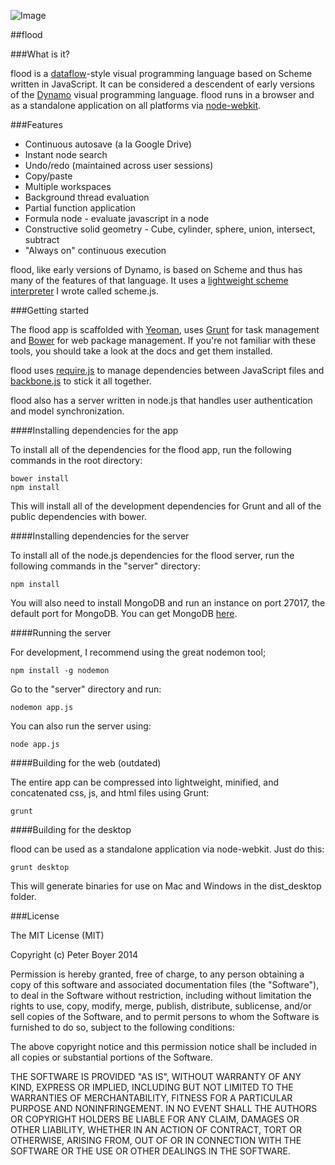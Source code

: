 ![Image](https://raw.github.com/pboyer/flood/master/extra/screenshot.png) 


##flood

###What is it?

flood is a [dataflow](http://en.wikipedia.org/wiki/Dataflow_programming)-style visual programming language based on Scheme written in JavaScript.  It can be considered a descendent of early versions of the [Dynamo](http://github.com/ikeough/Dynamo) visual programming language.  flood runs in a browser and as a standalone application on all platforms via [node-webkit](https://github.com/rogerwang/node-webkit).  

###Features

* Continuous autosave (a la Google Drive)
* Instant node search
* Undo/redo (maintained across user sessions)
* Copy/paste
* Multiple workspaces
* Background thread evaluation
* Partial function application
* Formula node - evaluate javascript in a node
* Constructive solid geometry - Cube, cylinder, sphere, union, intersect, subtract
* "Always on" continuous execution

flood, like early versions of Dynamo, is based on Scheme and thus has many of the features of that language.  It uses a [lightweight scheme interpreter](http://github.com/pboyer/scheme.js) I wrote called scheme.js.

###Getting started

The flood app is scaffolded with [Yeoman](http://yeoman.io/), uses [Grunt](http://gruntjs.com/) for task management and [Bower](http://bower.io/) for web package management.  If you're not familiar with these tools, you should take a look at the docs and get them installed.  

flood uses [require.js](http://requirejs.org/) to manage dependencies between JavaScript files and [backbone.js](http://backbonejs.org/) to stick it all together. 

flood also has a server written in node.js that handles user authentication and model synchronization. 

####Installing dependencies for the app

To install all of the dependencies for the flood app, run the following commands in the root directory:

	bower install
	npm install

This will install all of the development dependencies for Grunt and all of the public dependencies with bower.

####Installing dependencies for the server

To install all of the node.js dependencies for the flood server, run the following commands in the "server" directory:

	npm install

You will also need to install MongoDB and run an instance on port 27017, the default port for MongoDB.  You can get MongoDB [here](http://www.mongodb.org/downloads).


####Running the server

For development, I recommend using the great nodemon tool;

	npm install -g nodemon

Go to the "server" directory and run:

	nodemon app.js

You can also run the server using:

	node app.js


####Building for the web (outdated)

The entire app can be compressed into lightweight, minified, and concatenated css, js, and html files using Grunt:

	grunt 


####Building for the desktop

flood can be used as a standalone application via node-webkit.  Just do this:

	grunt desktop

This will generate binaries for use on Mac and Windows in the dist_desktop folder.


###License

The MIT License (MIT)

Copyright (c) Peter Boyer 2014

Permission is hereby granted, free of charge, to any person obtaining a copy
of this software and associated documentation files (the "Software"), to deal
in the Software without restriction, including without limitation the rights
to use, copy, modify, merge, publish, distribute, sublicense, and/or sell
copies of the Software, and to permit persons to whom the Software is
furnished to do so, subject to the following conditions:

The above copyright notice and this permission notice shall be included in
all copies or substantial portions of the Software.

THE SOFTWARE IS PROVIDED "AS IS", WITHOUT WARRANTY OF ANY KIND, EXPRESS OR
IMPLIED, INCLUDING BUT NOT LIMITED TO THE WARRANTIES OF MERCHANTABILITY,
FITNESS FOR A PARTICULAR PURPOSE AND NONINFRINGEMENT. IN NO EVENT SHALL THE
AUTHORS OR COPYRIGHT HOLDERS BE LIABLE FOR ANY CLAIM, DAMAGES OR OTHER
LIABILITY, WHETHER IN AN ACTION OF CONTRACT, TORT OR OTHERWISE, ARISING FROM,
OUT OF OR IN CONNECTION WITH THE SOFTWARE OR THE USE OR OTHER DEALINGS IN
THE SOFTWARE.


